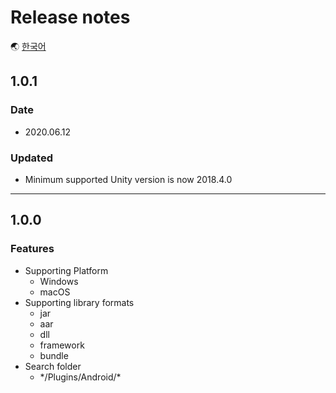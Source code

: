 # Release notes

🌏 [한국어](ReleaseNotes.md)

## 1.0.1

### Date

* 2020.06.12

### Updated

* Minimum supported Unity version is now 2018.4.0

---

## 1.0.0

### Features

* Supporting Platform
    * Windows
    * macOS
* Supporting library formats
    * jar
    * aar
    * dll
    * framework
    * bundle
* Search folder
    * \*/Plugins/Android/*